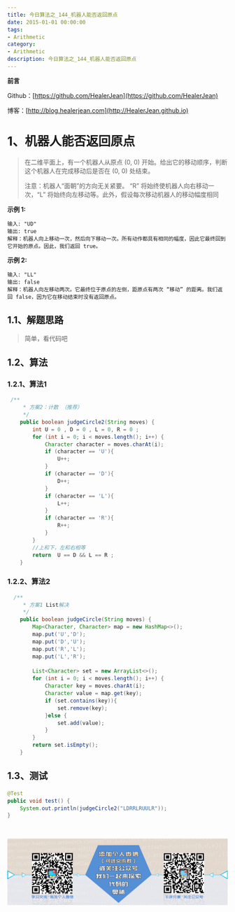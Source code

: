 ```yaml
---
title: 今日算法之_144_机器人能否返回原点
date: 2015-01-01 00:00:00
tags: 
- Arithmetic
category: 
- Arithmetic
description: 今日算法之_144_机器人能否返回原点
---
```


**前言**     

 Github：[https://github.com/HealerJean](https://github.com/HealerJean)         

 博客：[http://blog.healerjean.com](http://HealerJean.github.io)          



# 1、机器人能否返回原点
> 在二维平面上，有一个机器人从原点 (0, 0) 开始。给出它的移动顺序，判断这个机器人在完成移动后是否在 (0, 0) 处结束。   
>
> 注意：机器人“面朝”的方向无关紧要。 “R” 将始终使机器人向右移动一次，“L” 将始终向左移动等。此外，假设每次移动机器人的移动幅度相同   

**示例 1:**

```
输入: "UD"
输出: true
解释：机器人向上移动一次，然后向下移动一次。所有动作都具有相同的幅度，因此它最终回到它开始的原点。因此，我们返回 true。
```

**示例 2:**


    输入: "LL"
    输出: false
    解释：机器人向左移动两次。它最终位于原点的左侧，距原点有两次 “移动” 的距离。我们返回 false，因为它在移动结束时没有返回原点。
## 1.1、解题思路 

>  简单，看代码吧



## 1.2、算法

### 1.2.1、算法1

```java
 /**
     * 方案2：计数 （推荐）
     */
    public boolean judgeCircle2(String moves) {
        int U = 0 , D = 0 , L = 0, R = 0 ;
        for (int i = 0; i < moves.length(); i++) {
            Character character = moves.charAt(i);
            if (character == 'U'){
                U++;
            }
            if (character == 'D'){
                D++;
            }
            if (character == 'L'){
                L++;
            }
            if (character == 'R'){
                R++;
            }
        }
        //上和下，左和右相等
        return  U == D && L == R ;
    }
```

### 1.2.2、算法2

```java
  /**
     * 方案1 List解决
     */
    public boolean judgeCircle(String moves) {
        Map<Character, Character> map = new HashMap<>();
        map.put('U','D');
        map.put('D','U');
        map.put('R','L');
        map.put('L','R');

        List<Character> set = new ArrayList<>();
        for (int i = 0; i < moves.length(); i++) {
            Character key = moves.charAt(i);
            Character value = map.get(key);
            if (set.contains(key)){
                set.remove(key);
            }else {
                set.add(value);
            }
        }
        return set.isEmpty();
    }
```




## 1.3、测试 

```java
@Test
public void test() {
    System.out.println(judgeCircle2("LDRRLRUULR"));
}
```



​          

![ContactAuthor](https://raw.githubusercontent.com/HealerJean/HealerJean.github.io/master/assets/img/artical_bottom.jpg)



<link rel="stylesheet" href="https://unpkg.com/gitalk/dist/gitalk.css">

<script src="https://unpkg.com/gitalk@latest/dist/gitalk.min.js"></script> 
<div id="gitalk-container"></div>    
 <script type="text/javascript">
    var gitalk = new Gitalk({
		clientID: `1d164cd85549874d0e3a`,
		clientSecret: `527c3d223d1e6608953e835b547061037d140355`,
		repo: `HealerJean.github.io`,
		owner: 'HealerJean',
		admin: ['HealerJean'],
		id: 'cBrwpkga2d4VCzFM',
    });
    gitalk.render('gitalk-container');
</script> 


